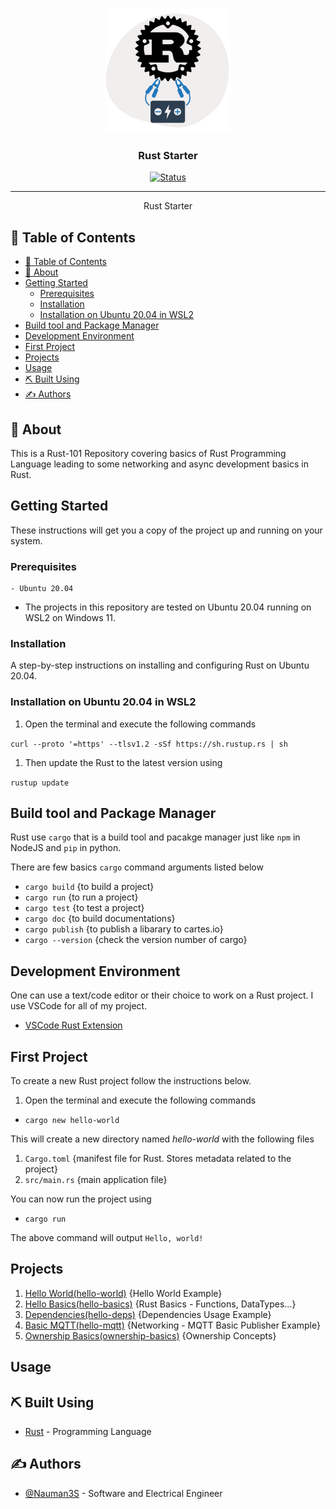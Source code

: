 <p align="center">
  <a href="" rel="noopener">
 <img width=200px height=200px src="artwork/rustL.png" alt="Project logo"></a>
</p>

<h3 align="center">Rust Starter</h3>

<div align="center">

[![Status](https://img.shields.io/badge/status-active-success.svg)]()


</div>

---


<p align="center"> Rust Starter
    <br> 
</p>

## 📝 Table of Contents

- [📝 Table of Contents](#-table-of-contents)
- [🧐 About <a name = "about"></a>](#-about-)
- [Getting Started <a name = "getting_started"></a>](#getting-started-)
  - [Prerequisites](#prerequisites)
  - [Installation <a name = "installation"></a>](#installation-)
  - [Installation on Ubuntu 20.04 in WSL2](#installation-on-ubuntu-2004-in-wsl2)
- [Build tool and Package Manager <a name = "build"></a>](#build-tool-and-package-manager-)
- [Development Environment <a name = "devenv"></a>](#development-environment-)
- [First Project <a name = "firstproject"></a>](#first-project-)
- [Projects <a name = "projects"></a>](#projects-)
- [Usage <a name = "usage"></a>](#usage-)
- [⛏️ Built Using <a name = "built_using"></a>](#️-built-using-)
- [✍️ Authors <a name = "authors"></a>](#️-authors-)


## 🧐 About <a name = "about"></a>

This is a Rust-101 Repository covering basics of Rust Programming Language leading to some networking and async development basics in Rust.

## Getting Started <a name = "getting_started"></a>

These instructions will get you a copy of the project up and running on your system. 


### Prerequisites

```
- Ubuntu 20.04
```

* The projects in this repository are tested on Ubuntu 20.04 running on WSL2 on Windows 11.

### Installation <a name = "installation"></a>

A step-by-step instructions on installing and configuring Rust on Ubuntu 20.04.

### Installation on Ubuntu 20.04 in WSL2

  1. Open the terminal and execute the following commands
   

  ```curl --proto '=https' --tlsv1.2 -sSf https://sh.rustup.rs | sh```
  
  1.  Then update the Rust to the latest version using
   
  ```rustup update```


## Build tool and Package Manager <a name = "build"></a>

Rust use `cargo` that is a build tool and pacakge manager just like `npm` in NodeJS and `pip` in python.

There are few basics `cargo` command arguments listed below

- `cargo build` {to build a project}
- `cargo run` {to run a project}
- `cargo test` {to test a project}
- `cargo doc` {to build documentations}
- `cargo publish` {to publish a libarary to cartes.io}
- `cargo --version` {check the version number of cargo}

## Development Environment <a name = "devenv"></a>

One can use a text/code editor or their choice to work on a Rust project. I use VSCode for all of my project.

- [VSCode Rust Extension](https://marketplace.visualstudio.com/items?itemName=rust-lang.rust)


## First Project <a name = "firstproject"></a>

To create a new Rust project follow the instructions below.

1.  Open the terminal and execute the following commands

- `cargo new hello-world`

This will create a new directory named *hello-world* with the following files

1.  ``Cargo.toml`` {manifest file for Rust. Stores metadata related to the project}
2.  ``src/main.rs`` {main application file}


You can now run the project using

- `cargo run`

The above command will output `Hello, world!`

## Projects <a name = "projects"></a>

1.  [Hello World(hello-world)](https://github.com/Nauman3S/Rust-Starter/tree/main/hello-world) {Hello World Example}
2.  [Hello Basics(hello-basics)](https://github.com/Nauman3S/Rust-Starter/tree/main/hello-basics) {Rust Basics - Functions, DataTypes...}
3.  [Dependencies(hello-deps)](https://github.com/Nauman3S/Rust-Starter/tree/main/hello-deps) {Dependencies Usage Example}
4.  [Basic MQTT(hello-mqtt)](https://github.com/Nauman3S/Rust-Starter/tree/main/hello-mqtt) {Networking - MQTT Basic Publisher Example}
5.  [Ownership Basics(ownership-basics)](https://github.com/Nauman3S/Rust-Starter/tree/main/ownership-basics) {Ownership Concepts}

## Usage <a name = "usage"></a>





## ⛏️ Built Using <a name = "built_using"></a>

- [Rust](https://www.rust-lang.org/) - Programming Language

## ✍️ Authors <a name = "authors"></a>

- [@Nauman3S](https://github.com/Nauman3S) - Software and Electrical Engineer

